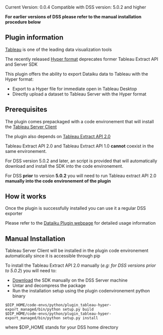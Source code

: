 Current Version: 0.0.4
Compatible with DSS version: 5.0.2 and higher

**For earlier versions of DSS please refer to the manual installation procedure below**

## Plugin information

[Tableau](https://tableau.com) is one of the leading data visualization tools

The recently released [Hyper format](https://www.tableau.com/about/blog/2018/1/onboarding-your-team-hyper-79398) deprecates former Tableau Extract API and Server SDK

This plugin offers the ability to export Dataiku data to Tableau with the Hyper format:

* Export to a Hyper file for immediate open in Tableau Desktop
* Directly upload a dataset to Tableau Server with the Hyper format

## Prerequisites

The plugin comes prepackaged with a code environement that will install the [Tableau Server Client](https://tableau.github.io/server-client-python/)

The plugin also depends on [Tableau Extract API 2.0](https://onlinehelp.tableau.com/current/api/extract_api/en-us/help.htm)

Tableau Extract API 2.0 and Tableau Extract API 1.0 **cannot** coexist in the same environement.

For DSS version 5.0.2 and later, an script is provided that will automatically download and install the SDK into the code environement.

For DSS **prior** to version **5.0.2** you will need to run Tableau extract API 2.0 **manually into the code environement of the plugin**

## How it works

Once the plugin is successfully installed you can use it a regular DSS exporter

Please refer to the [Dataiku Plugin webpage](https://www.dataiku.com/dss/plugins/info/tableau-hyper-extract.html) for detailed usage information

## Manual Installation

Tableau Server Client will be installed in the plugin code environement automatically since it is accessible through pip

To install the Tableau Extract API 2.0 manually (_e.g: for DSS versions prior to 5.0.2_) you will need to:

* [Download](https://onlinehelp.tableau.com/current/api/extract_api/en-us/Extract/extract_api_installing.htm#downloading) the SDK manually on the DSS Server machine
* Untar and decompress the package
* Run the installation setup using the plugin codenvironement python binary

```
$DIP_HOME/code-envs/python/plugin_tableau-hyper-export_managed/bin/python setup.py build
$DIP_HOME/code-envs/python/plugin_tableau-hyper-export_managed/bin/python setup.py install
```

where $DIP_HOME stands for your DSS home directory
